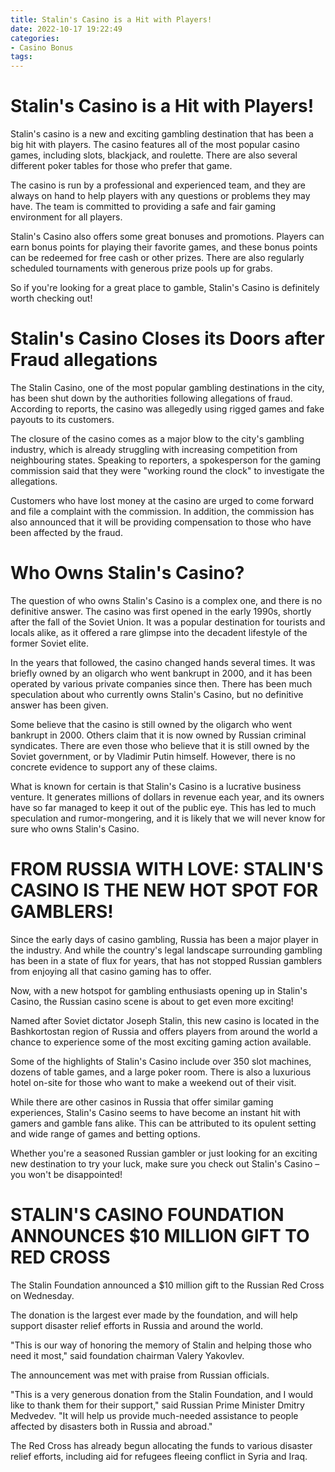 ```yaml
---
title: Stalin's Casino is a Hit with Players!
date: 2022-10-17 19:22:49
categories:
- Casino Bonus
tags:
---
```



#  Stalin's Casino is a Hit with Players!

Stalin's casino is a new and exciting gambling destination that has been a big hit with players. The casino features all of the most popular casino games, including slots, blackjack, and roulette. There are also several different poker tables for those who prefer that game.

The casino is run by a professional and experienced team, and they are always on hand to help players with any questions or problems they may have. The team is committed to providing a safe and fair gaming environment for all players.

Stalin's Casino also offers some great bonuses and promotions. Players can earn bonus points for playing their favorite games, and these bonus points can be redeemed for free cash or other prizes. There are also regularly scheduled tournaments with generous prize pools up for grabs.

So if you're looking for a great place to gamble, Stalin's Casino is definitely worth checking out!

#  Stalin's Casino Closes its Doors after Fraud allegations

The Stalin Casino, one of the most popular gambling destinations in the city, has been shut down by the authorities following allegations of fraud. According to reports, the casino was allegedly using rigged games and fake payouts to its customers.

The closure of the casino comes as a major blow to the city's gambling industry, which is already struggling with increasing competition from neighbouring states. Speaking to reporters, a spokesperson for the gaming commission said that they were "working round the clock" to investigate the allegations.

Customers who have lost money at the casino are urged to come forward and file a complaint with the commission. In addition, the commission has also announced that it will be providing compensation to those who have been affected by the fraud.

#  Who Owns Stalin's Casino?

The question of who owns Stalin's Casino is a complex one, and there is no definitive answer. The casino was first opened in the early 1990s, shortly after the fall of the Soviet Union. It was a popular destination for tourists and locals alike, as it offered a rare glimpse into the decadent lifestyle of the former Soviet elite.

In the years that followed, the casino changed hands several times. It was briefly owned by an oligarch who went bankrupt in 2000, and it has been operated by various private companies since then. There has been much speculation about who currently owns Stalin's Casino, but no definitive answer has been given.

Some believe that the casino is still owned by the oligarch who went bankrupt in 2000. Others claim that it is now owned by Russian criminal syndicates. There are even those who believe that it is still owned by the Soviet government, or by Vladimir Putin himself. However, there is no concrete evidence to support any of these claims.

What is known for certain is that Stalin's Casino is a lucrative business venture. It generates millions of dollars in revenue each year, and its owners have so far managed to keep it out of the public eye. This has led to much speculation and rumor-mongering, and it is likely that we will never know for sure who owns Stalin's Casino.

#  FROM RUSSIA WITH LOVE: STALIN'S CASINO IS THE NEW HOT SPOT FOR GAMBLERS!

Since the early days of casino gambling, Russia has been a major player in the industry. And while the country's legal landscape surrounding gambling has been in a state of flux for years, that has not stopped Russian gamblers from enjoying all that casino gaming has to offer.

Now, with a new hotspot for gambling enthusiasts opening up in Stalin's Casino, the Russian casino scene is about to get even more exciting!

Named after Soviet dictator Joseph Stalin, this new casino is located in the Bashkortostan region of Russia and offers players from around the world a chance to experience some of the most exciting gaming action available.

Some of the highlights of Stalin's Casino include over 350 slot machines, dozens of table games, and a large poker room. There is also a luxurious hotel on-site for those who want to make a weekend out of their visit.

While there are other casinos in Russia that offer similar gaming experiences, Stalin's Casino seems to have become an instant hit with gamers and gamble fans alike. This can be attributed to its opulent setting and wide range of games and betting options.

Whether you're a seasoned Russian gambler or just looking for an exciting new destination to try your luck, make sure you check out Stalin's Casino – you won't be disappointed!

#  STALIN'S CASINO FOUNDATION ANNOUNCES $10 MILLION GIFT TO RED CROSS

The Stalin Foundation announced a $10 million gift to the Russian Red Cross on Wednesday.

The donation is the largest ever made by the foundation, and will help support disaster relief efforts in Russia and around the world.

"This is our way of honoring the memory of Stalin and helping those who need it most," said foundation chairman Valery Yakovlev.

The announcement was met with praise from Russian officials.

"This is a very generous donation from the Stalin Foundation, and I would like to thank them for their support," said Russian Prime Minister Dmitry Medvedev. "It will help us provide much-needed assistance to people affected by disasters both in Russia and abroad."

The Red Cross has already begun allocating the funds to various disaster relief efforts, including aid for refugees fleeing conflict in Syria and Iraq.